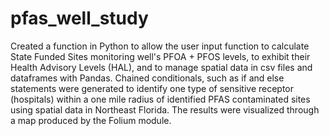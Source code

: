 # pfas_well_study
Created a function in Python to allow the user input function to calculate State Funded Sites monitoring well's PFOA + PFOS levels, to exhibit their Health Advisory Levels (HAL), and to manage spatial data in csv files and dataframes with Pandas. Chained conditionals, such as if and else statements were generated to identify one type of sensitive receptor (hospitals) within a one mile radius of identified PFAS contaminated sites using spatial data in Northeast Florida. The results were visualized through a map produced by the Folium module.

